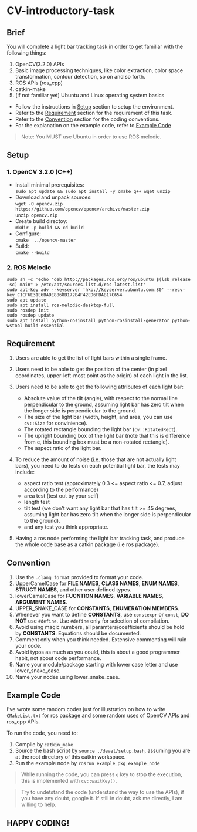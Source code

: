 # CV-introductory-task

## Brief

You will complete a light bar tracking task in order to get familiar with the following things:
1. OpenCV(3.2.0) APIs
2. Basic image processing techniques, like color extraction, color space transformation, contour detection, so on and so forth.
3. ROS APIs (ros_cpp)
4. catkin-make
5. (if not familiar yet) Ubuntu and Linux operating system basics 

* Follow the instructions in [Setup](#setup) section to setup the environment.
* Refer to the [Requirement](#requirement) section for the requirement of this task.
* Refer to the [Convention](#convention) section for the coding conventions.
* For the explanation on the example code, refer to [Example Code](#example-code)

> Note: You MUST use Ubuntu in order to use ROS melodic.

## Setup

### 1. OpenCV 3.2.0 (C++)

* Install minimal prerequisites:  
`sudo apt update && sudo apt install -y cmake g++ wget unzip`  
* Download and unpack sources:  
`wget -O opencv.zip https://github.com/opencv/opencv/archive/master.zip`  
`unzip opencv.zip`  
* Create build directoy:  
`mkdir -p build && cd build`
* Configure:  
`cmake  ../opencv-master`
* Build:  
`cmake --build`

### 2. ROS Melodic

```
sudo sh -c 'echo "deb http://packages.ros.org/ros/ubuntu $(lsb_release -sc) main" > /etc/apt/sources.list.d/ros-latest.list'
sudo apt-key adv --keyserver 'hkp://keyserver.ubuntu.com:80' --recv-key C1CF6E31E6BADE8868B172B4F42ED6FBAB17C654
sudo apt update
sudo apt install ros-melodic-desktop-full
sudo rosdep init
sudo rosdep update
sudo apt install python-rosinstall python-rosinstall-generator python-wstool build-essential
```

## Requirement

1. Users are able to get the list of light bars within a single frame.  

2. Users need to be able to get the position of the center (in pixel coordinates, upper-left-most point as the origin) of each light in the list.  

3. Users need to be able to get the following attributes of each light bar:  
    * Absolute value of the tilt (angle), with respect to the normal line perpendicular to the ground, assuming light bar has zero tilt when the longer side is perpendicular to the ground.
    * The size of the light bar (width, height, and area, you can use `cv::Size` for convinience).
    * The rotated rectangle bounding the light bar (`cv::RotatedRect`).
    * The upright bounding box of the light bar (note that this is difference from c, this bounding box must be a non-rotated rectangle).
    * The aspect ratio of the light bar.  

4. To reduce the amount of noise (i.e. those that are not actually light bars), you need to do tests on each potential light bar, the tests may include:
    * aspect ratio test (approximately 0.3 <= aspect ratio <= 0.7, adjust according to the performance)
    * area test (test out by your self)
    * length test
    * tilt test (we don't want any light bar that has tilt >= 45 degrees, assuming light bar has zero tilt when the longer side is perpendicular to the ground).
    * and any test you think appropriate.  

5. Having a ros node performing the light bar tracking task, and produce the whole code base as a catkin package (i.e ros package).  

## Convention

1. Use the `.clang_format` provided to format your code.
2.  UpperCamelCase for __FILE NAMES__, __CLASS NAMES__, __ENUM NAMES__, __STRUCT NAMES__, and other user defined types.
3.  lowerCamelCase for __FUCNTION NAMES__, __VARIABLE NAMES__, __ARGUMENT NAMES__.
4. UPPER_SNAKE_CASE for __CONSTANTS__, __ENUMERATION MEMBERS__.
5. Whenever you want to define __CONSTANTS__, use `constexpr` or `const`, __DO NOT__ use `#define`. Use `#define` only for selection of compilation.
6. Avoid using magic numbers, all paramters/coefficients should be hold by __CONSTANTS__. Equations should be documented.
7. Comment only when you think needed. Extensive commenting will ruin your code.
8. Avoid typos as much as you could, this is about a good programmer habit, not about code performance.
9. Name your module/package starting with lower case letter and use lower_snake_case.
10. Name your nodes using lower_snake_case.


## Example Code

I've wrote some random codes just for illustration on how to write `CMakeList.txt` for ros package and some random uses of OpenCV APIs and ros_cpp APIs.

To run the code, you need to:
1. Compile by `catkin_make`
2. Source the bash script by `source ./devel/setup.bash`, assuming you are at the root directory of this catkin workspace.
3. Run the example node by `rosrun example_pkg example_node`

> While running the code, you can press `q` key to stop the execution, this is implemented with `cv::waitKey()`.

> Try to undetstand the code (understand the way to use the APIs), if you have any doubt, google it. If still in doubt, ask me directly, I am willing to help.


## HAPPY CODING!

